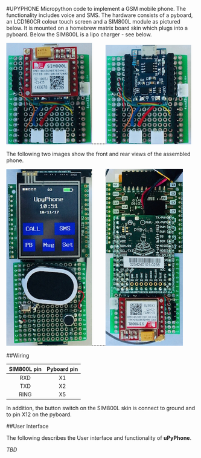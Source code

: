 #UPYPHONE
Micropython code to implement a GSM mobile phone. The functionality includes voice and SMS. The hardware consists of a pyboard, an LCD160CR colour touch screen and a SIM800L module as pictured below. It is mounted on a homebrew matrix board skin which plugs into a pyboard. Below the SIM800L is a lipo charger - see below.

![HomeScreen](images/sim800l.jpg).........![HomeScreen](images/lipo_charger.jpg) 

The following two images show the front and rear views of the assembled phone. 

 
![HomeScreen](images/front_view.jpg).........![HomeScreen](images/rear_view.jpg) 

##Wiring

| SIM800L pin | Pyboard pin |
|:-----------:|:-----------:|
| RXD         |   X1        |
| TXD         |   X2        |
| RING        |   X5        |

In addition, the button switch on the SIM800L skin is connect to ground and to pin X12 on the pyboard.

##User Interface

The following describes the User interface and functionality of **uPyPhone**.

*TBD*

